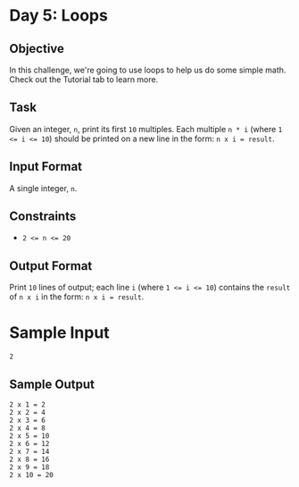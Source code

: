 # Day 5: Loops

## Objective

In this challenge, we're going to use loops to help us do some simple math.
Check out the Tutorial tab to learn more.

## Task

Given an integer, `n`, print its first `10` multiples. Each multiple `n * i`
(where `1 <= i <= 10`) should be printed on a new line in the form: `n x i =
result`.

## Input Format

A single integer, `n`.

## Constraints

* `2 <= n <= 20`

## Output Format

Print `10` lines of output; each line `i` (where `1 <= i <= 10`) contains the
`result` of `n x i` in the form: `n x i = result`.

# Sample Input

```
2
```

## Sample Output

```
2 x 1 = 2
2 x 2 = 4
2 x 3 = 6
2 x 4 = 8
2 x 5 = 10
2 x 6 = 12
2 x 7 = 14
2 x 8 = 16
2 x 9 = 18
2 x 10 = 20
```

